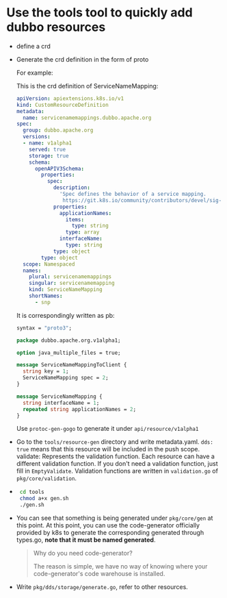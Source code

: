 # Use the tools tool to quickly add dubbo resources

- define a crd

- Generate the crd definition in the form of proto

  For example:

  This is the crd definition of ServiceNameMapping:

   ```yaml
   apiVersion: apiextensions.k8s.io/v1
   kind: CustomResourceDefinition
   metadata:
     name: servicenamemappings.dubbo.apache.org
   spec:
     group: dubbo.apache.org
     versions:
     - name: v1alpha1
       served: true
       storage: true
       schema:
         openAPIV3Schema:
           properties:
             spec:
               description:
                 'Spec defines the behavior of a service mapping.
                  https://git.k8s.io/community/contributors/devel/sig-architecture/api-conventions.md#spec-and-status'
               properties:
                 applicationNames:
                   items:
                     type: string
                   type: array
                 interfaceName:
                   type: string
               type: object
           type: object
     scope: Namespaced
     names:
       plural: servicenamemappings
       singular: servicenamemapping
       kind: ServiceNameMapping
       shortNames:
         - snp
  
   ```

  It is correspondingly written as pb:

   ```protobuf
   syntax = "proto3";
  
   package dubbo.apache.org.v1alpha1;
  
   option java_multiple_files = true;
  
   message ServiceNameMappingToClient {
     string key = 1;
     ServiceNameMapping spec = 2;
   }
  
   message ServiceNameMapping {
     string interfaceName = 1;
     repeated string applicationNames = 2;
   }
   ```

  Use `protoc-gen-gogo` to generate it under `api/resource/v1alpha1`

- Go to the `tools/resource-gen` directory and write metadata.yaml. `dds: true` means that this resource will be included in the push scope. validate: Represents the validation function. Each resource can have a different validation function. If you don't need a validation function, just fill in `EmptyValidate`. Validation functions are written in `validation.go` of `pkg/core/validation`.

- ```sh
   cd tools
   chmod a+x gen.sh
   ./gen.sh
   ```

- You can see that something is being generated under `pkg/core/gen` at this point. At this point, you can use the code-generator officially provided by k8s to generate the corresponding generated through types.go, **note that it must be named generated**.

  > Why do you need code-generator?
  >
  > The reason is simple, we have no way of knowing where your code-generator's code warehouse is installed.

- Write `pkg/dds/storage/generate.go`, refer to other resources.